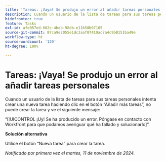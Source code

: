 ```yaml
---
title: 'Tareas: ¡Vaya! Se produjo un error al añadir tareas personales'
description: Cuando un usuario de la lista de tareas para sus tareas personales intenta crear una nueva tarea haciendo clic en el botón “Añadir más tareas”, no puede crear la tarea y ve un mensaje de error. Hay una solución disponible.
hidefromtoc: true
feature: Tasks
exl-id: afe057ed-662c-4beb-98db-e11b58b97165
source-git-commit: 87ca9e2055e1dc2aaf07410ac7a4c9b8151ba49e
workflow-type: ht
source-wordcount: '120'
ht-degree: 100%

---
```


# Tareas: ¡Vaya! Se produjo un error al añadir tareas personales

Cuando un usuario de la lista de tareas para sus tareas personales intenta crear una nueva tarea haciendo clic en el botón “Añadir más tareas”, no puede crear la tarea y ve el siguiente mensaje:

“[!UICONTROL ¡Uy! Se ha producido un error. Póngase en contacto con Workfront para que podamos averiguar qué ha fallado y solucionarlo]”.

**Solución alternativa**

Utilice el botón “Nueva tarea” para crear la tarea.

_Notificado por primera vez el martes, 11 de noviembre de 2024._
